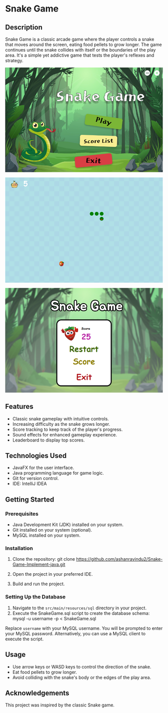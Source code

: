 # Snake Game

## Description
Snake Game is a classic arcade game where the player controls a snake that moves around the screen, eating food pellets to grow longer. The game continues until the snake collides with itself or the boundaries of the play area. It's a simple yet addictive game that tests the player's reflexes and strategy.

![Screenshot](src/main/resources/Screenshots/Screenshot%202024-02-21%20132413.png)


![Screenshot](src/main/resources/Screenshots/Screenshot%202024-02-21%20132441.png)


![Screenshot](src/main/resources/Screenshots/Screenshot%202024-02-21%20132518.png)




## Features
- Classic snake gameplay with intuitive controls.
- Increasing difficulty as the snake grows longer.
- Score tracking to keep track of the player's progress.
- Sound effects for enhanced gameplay experience.
- Leaderboard to display top scores.

## Technologies Used
- JavaFX for the user interface.
- Java programming language for game logic.
- Git for version control.
- IDE: IntelliJ IDEA

## Getting Started

### Prerequisites
- Java Development Kit (JDK) installed on your system.
- Git installed on your system (optional).
- MySQL installed on your system.

### Installation
1. Clone the repository:
  git clone https://github.com/ashanravindu2/Snake-Game-Implement-java.git

2. Open the project in your preferred IDE.
3. Build and run the project.

### Setting Up the Database
1. Navigate to the `src/main/resources/sql` directory in your project.
2. Execute the SnakeGame.sql script to create the database schema:
  mysql -u username -p < SnakeGame.sql

  Replace `username` with your MySQL username. You will be prompted to enter your MySQL password. Alternatively, you can use a MySQL client to execute the script.

## Usage
- Use arrow keys or WASD keys to control the direction of the snake.
- Eat food pellets to grow longer.
- Avoid colliding with the snake's body or the edges of the play area.

## Acknowledgements
This project was inspired by the classic Snake game.




